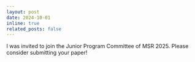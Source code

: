 ```yaml
---
layout: post
date: 2024-10-01
inline: true
related_posts: false
---
```


I was invited to join the Junior Program Committee of MSR 2025. Please consider submitting your paper!